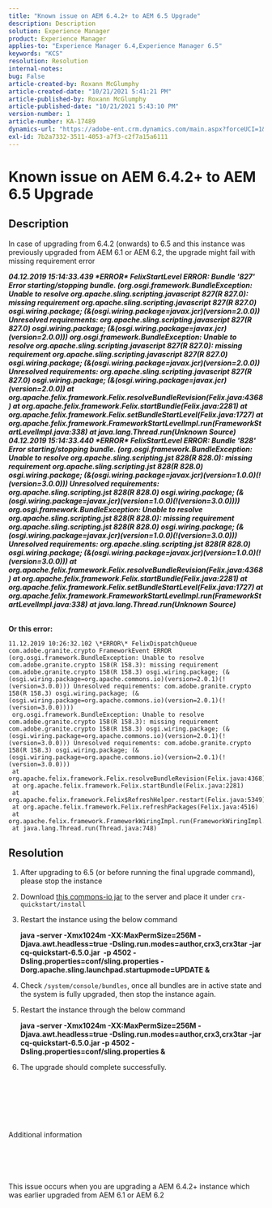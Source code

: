 ```yaml
---
title: "Known issue on AEM 6.4.2+ to AEM 6.5 Upgrade"
description: Description
solution: Experience Manager
product: Experience Manager
applies-to: "Experience Manager 6.4,Experience Manager 6.5"
keywords: "KCS"
resolution: Resolution
internal-notes: 
bug: False
article-created-by: Roxann McGlumphy
article-created-date: "10/21/2021 5:41:21 PM"
article-published-by: Roxann McGlumphy
article-published-date: "10/21/2021 5:43:10 PM"
version-number: 1
article-number: KA-17489
dynamics-url: "https://adobe-ent.crm.dynamics.com/main.aspx?forceUCI=1&pagetype=entityrecord&etn=knowledgearticle&id=a344a718-9632-ec11-b6e5-000d3a5ba97a"
exl-id: 7b2a7332-3511-4053-a7f3-c2f7a15a6111
---
```

# Known issue on AEM 6.4.2+ to AEM 6.5 Upgrade

## Description


In case of upgrading from 6.4.2 (onwards) to 6.5 and this instance was previously upgraded from AEM 6.1 or AEM 6.2, the upgrade might fail with missing requirement error

<b>*04.12.2019 15:14:33.439 \*ERROR\* FelixStartLevel ERROR: Bundle '827' Error starting/stopping bundle. (org.osgi.framework.BundleException: Unable to resolve org.apache.sling.scripting.javascript 827(R 827.0): missing requirement org.apache.sling.scripting.javascript 827(R 827.0) osgi.wiring.package; (&(osgi.wiring.package=javax.jcr)(version=2.0.0)) Unresolved requirements: org.apache.sling.scripting.javascript 827(R 827.0) osgi.wiring.package; (&(osgi.wiring.package=javax.jcr)(version=2.0.0)))*
*org.osgi.framework.BundleException: Unable to resolve org.apache.sling.scripting.javascript 827(R 827.0): missing requirement org.apache.sling.scripting.javascript 827(R 827.0) osgi.wiring.package; (&(osgi.wiring.package=javax.jcr)(version=2.0.0)) Unresolved requirements: org.apache.sling.scripting.javascript 827(R 827.0) osgi.wiring.package; (&(osgi.wiring.package=javax.jcr)(version=2.0.0))*
*at org.apache.felix.framework.Felix.resolveBundleRevision(Felix.java:4368)*
*at org.apache.felix.framework.Felix.startBundle(Felix.java:2281)*
*at org.apache.felix.framework.Felix.setBundleStartLevel(Felix.java:1727)*
*at org.apache.felix.framework.FrameworkStartLevelImpl.run(FrameworkStartLevelImpl.java:338)*
*at java.lang.Thread.run(Unknown Source)*
*04.12.2019 15:14:33.440 \*ERROR\* FelixStartLevel ERROR: Bundle '828' Error starting/stopping bundle. (org.osgi.framework.BundleException: Unable to resolve org.apache.sling.scripting.jst 828(R 828.0): missing requirement org.apache.sling.scripting.jst 828(R 828.0) osgi.wiring.package; (&(osgi.wiring.package=javax.jcr)(version=1.0.0)(!(version=3.0.0))) Unresolved requirements: org.apache.sling.scripting.jst 828(R 828.0) osgi.wiring.package; (&(osgi.wiring.package=javax.jcr)(version=1.0.0)(!(version=3.0.0))))*
*org.osgi.framework.BundleException: Unable to resolve org.apache.sling.scripting.jst 828(R 828.0): missing requirement org.apache.sling.scripting.jst 828(R 828.0) osgi.wiring.package; (&(osgi.wiring.package=javax.jcr)(version=1.0.0)(!(version=3.0.0))) Unresolved requirements: org.apache.sling.scripting.jst 828(R 828.0) osgi.wiring.package; (&(osgi.wiring.package=javax.jcr)(version=1.0.0)(!(version=3.0.0)))*
*at org.apache.felix.framework.Felix.resolveBundleRevision(Felix.java:4368)*
*at org.apache.felix.framework.Felix.startBundle(Felix.java:2281)*
*at org.apache.felix.framework.Felix.setBundleStartLevel(Felix.java:1727)*
*at org.apache.felix.framework.FrameworkStartLevelImpl.run(FrameworkStartLevelImpl.java:338)*
*at java.lang.Thread.run(Unknown Source)*

<br>Or this error:</b>
```
11.12.2019 10:26:32.102 \*ERROR\* FelixDispatchQueue com.adobe.granite.crypto FrameworkEvent ERROR (org.osgi.framework.BundleException: Unable to resolve com.adobe.granite.crypto 158(R 158.3): missing requirement com.adobe.granite.crypto 158(R 158.3) osgi.wiring.package; (&(osgi.wiring.package=org.apache.commons.io)(version=2.0.1)(!(version=3.0.0))) Unresolved requirements: com.adobe.granite.crypto 158(R 158.3) osgi.wiring.package; (&(osgi.wiring.package=org.apache.commons.io)(version=2.0.1)(!(version=3.0.0))))
 org.osgi.framework.BundleException: Unable to resolve com.adobe.granite.crypto 158(R 158.3): missing requirement com.adobe.granite.crypto 158(R 158.3) osgi.wiring.package; (&(osgi.wiring.package=org.apache.commons.io)(version=2.0.1)(!(version=3.0.0))) Unresolved requirements: com.adobe.granite.crypto 158(R 158.3) osgi.wiring.package; (&(osgi.wiring.package=org.apache.commons.io)(version=2.0.1)(!(version=3.0.0)))
 at org.apache.felix.framework.Felix.resolveBundleRevision(Felix.java:4368)
 at org.apache.felix.framework.Felix.startBundle(Felix.java:2281)
 at org.apache.felix.framework.Felix$RefreshHelper.restart(Felix.java:5349)
 at org.apache.felix.framework.Felix.refreshPackages(Felix.java:4516)
 at org.apache.felix.framework.FrameworkWiringImpl.run(FrameworkWiringImpl.java:188)
 at java.lang.Thread.run(Thread.java:748)
```

## Resolution


1. After upgrading to 6.5 (or before running the final upgrade command), please stop the instance
2. Download [this commons-io jar](https://repo1.maven.org/maven2/commons-io/commons-io/2.6/commons-io-2.6.jar) to the server and place it under `crx-quickstart/install`
3. Restart the instance using the below command

    <b>java -server -Xmx1024m -XX:MaxPermSize=256M -Djava.awt.headless=true -Dsling.run.modes=author,crx3,crx3tar -jar cq-quickstart-6.5.0.jar  -p 4502 -Dsling.properties=conf/sling.properties -Dorg.apache.sling.launchpad.startupmode=UPDATE &</b>
4. Check `/system/console/bundles`, once all bundles are in active state and the system is fully upgraded, then stop the instance again.
5. Restart the instance through the below command

    <b>java -server -Xmx1024m -XX:MaxPermSize=256M -Djava.awt.headless=true -Dsling.run.modes=author,crx3,crx3tar -jar cq-quickstart-6.5.0.jar -p 4502 -Dsling.properties=conf/sling.properties &</b>
6. The upgrade should complete successfully.

<br><br><br><br><br><br>Additional information<br><br><br><br><br><br>
This issue occurs when you are upgrading a AEM 6.4.2+ instance which was earlier upgraded from AEM 6.1 or AEM 6.2
